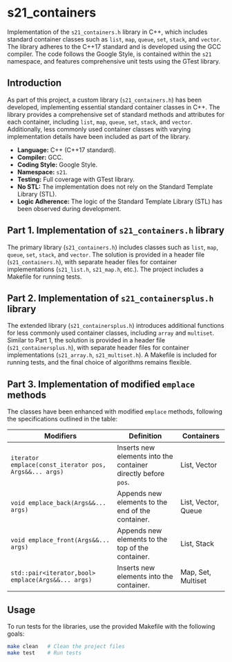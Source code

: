 # s21_containers

Implementation of the `s21_containers.h` library in C++, which includes standard container classes such as `list`, `map`, `queue`, `set`, `stack`, and `vector`. The library adheres to the C++17 standard and is developed using the GCC compiler. The code follows the Google Style, is contained within the `s21` namespace, and features comprehensive unit tests using the GTest library.

## Introduction

As part of this project, a custom library (`s21_containers.h`) has been developed, implementing essential standard container classes in C++. The library provides a comprehensive set of standard methods and attributes for each container, including `list`, `map`, `queue`, `set`, `stack`, and `vector`. Additionally, less commonly used container classes with varying implementation details have been included as part of the library.

- **Language:** C++ (C++17 standard).
- **Compiler:** GCC.
- **Coding Style:** Google Style.
- **Namespace:** `s21`.
- **Testing:** Full coverage with GTest library.
- **No STL:** The implementation does not rely on the Standard Template Library (STL).
- **Logic Adherence:** The logic of the Standard Template Library (STL) has been observed during development.

## Part 1. Implementation of `s21_containers.h` library

The primary library (`s21_containers.h`) includes classes such as `list`, `map`, `queue`, `set`, `stack`, and `vector`. The solution is provided in a header file (`s21_containers.h`), with separate header files for container implementations (`s21_list.h`, `s21_map.h`, etc.). The project includes a Makefile for running tests.

## Part 2. Implementation of `s21_containersplus.h` library

The extended library (`s21_containersplus.h`) introduces additional functions for less commonly used container classes, including `array` and `multiset`. Similar to Part 1, the solution is provided in a header file (`s21_containersplus.h`), with separate header files for container implementations (`s21_array.h`, `s21_multiset.h`). A Makefile is included for running tests, and the final choice of algorithms remains flexible.

## Part 3. Implementation of modified `emplace` methods

The classes have been enhanced with modified `emplace` methods, following the specifications outlined in the table:

| Modifiers | Definition | Containers |
| ---------- | ----------------------------------------------- | ------------------------------------- |
| `iterator emplace(const_iterator pos, Args&&... args)` | Inserts new elements into the container directly before `pos`. | List, Vector |
| `void emplace_back(Args&&... args)` | Appends new elements to the end of the container. | List, Vector, Queue |
| `void emplace_front(Args&&... args)` | Appends new elements to the top of the container. | List, Stack |
| `std::pair<iterator,bool> emplace(Args&&... args)` | Inserts new elements into the container. | Map, Set, Multiset |

## Usage

To run tests for the libraries, use the provided Makefile with the following goals:

```bash
make clean   # Clean the project files
make test    # Run tests
